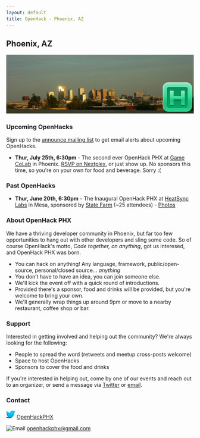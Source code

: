 ```yaml
---
layout: default
title: OpenHack - Phoenix, AZ
---
```


## Phoenix, AZ

![Phoenix](/phoenix/header.jpg)

### Upcoming OpenHacks

Sign up to the [announce mailing list](http://eepurl.com/BkGf9) to get email alerts about upcoming OpenHacks.

- **Thur, July 25th, 6:30pm** - The second ever OpenHack PHX at [Game CoLab](http://gamecolab.org/) in Phoenix. [RSVP on Nextplex](http://nextplex.com/phoenix-az/calendar/events/8831-july-openhack), or just show up. No sponsors this time, so you're on your own for food and beverage. Sorry :(

### Past OpenHacks

- **Thur, June 20th, 6:30pm** - The Inaugural OpenHack PHX at [HeatSync Labs](http://www.heatsynclabs.org/) in Mesa, sponsored by [State Farm](https://www.statefarm.com/) (~25 attendees) - [Photos](http://www.flickr.com/photos/openhackphx/sets/72157634262712091/)

### About OpenHack PHX

We have a thriving developer community in Phoenix, but far too few opportunities to hang out with other developers and sling some code. So of course OpenHack's motto, *Code together, on anything*, got us interesed, and OpenHack PHX was born.

- You can hack on anything! Any language, framework, public/open-source, personal/closed source... *anything*
- You don’t have to have an idea, you can join someone else.
- We'll kick the event off with a quick round of introductions.
- Provided there's a sponsor, food and drinks will be provided, but you're welcome to bring your own.
- We'll generally wrap things up around 9pm or move to a nearby restaurant, coffee shop or bar.

### Support

Interested in getting involved and helping out the community? We're always looking for the following:

- People to spread the word (retweets and meetup cross-posts welcome)
- Space to host OpenHacks
- Sponsors to cover the food and drinks

If you're interested in helping out, come by one of our events and reach out to an organizer, or send a  message via [Twitter](https://twitter.com/OpenHackPHX) or [email](mailto:openhackphx@gmail.com).

### Contact

![Twitter](/phoenix/twitter.png) [OpenHackPHX](https://twitter.com/OpenHackPHX)

![Email](/phoenix/email.png) [openhackphx@gmail.com](mailto:openhackphx@gmail.com)
